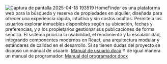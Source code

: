 ![Captura de pantalla 2025-04-18 193519](https://github.com/user-attachments/assets/fa7f2d43-b703-4881-ade3-78a4f1a366a2)
HomeFinder es una plataforma web para la búsqueda y reserva de propiedades en alquiler, diseñada para ofrecer una experiencia rápida, intuitiva y sin costos ocultos. Permite a los usuarios explorar inmuebles disponibles según su ubicación, fechas y preferencias, y a los propietarios gestionar sus publicaciones de forma sencilla. El sistema prioriza la usabilidad, el rendimiento y la escalabilidad, integrando componentes modernos en React, una arquitectura modular y estándares de calidad en el desarrollo.
Si se tienen dudas del proyecto se dispuso un manual de usuario:
[Manual de usuario.docx](https://github.com/user-attachments/files/19817541/Manual.de.usuario.docx)
Y de igual manera un manual de programador:
[Manual del programador.docx](https://github.com/user-attachments/files/19817540/Manual.del.programador.docx)


